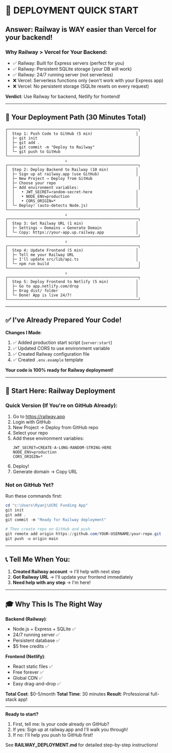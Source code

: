# 🚀 DEPLOYMENT QUICK START

## Answer: Railway is WAY easier than Vercel for your backend!

### Why Railway > Vercel for Your Backend:
- ✅ Railway: Built for Express servers (perfect for you)
- ✅ Railway: Persistent SQLite storage (your DB will work)
- ✅ Railway: 24/7 running server (not serverless)
- ❌ Vercel: Serverless functions only (won't work with your Express app)
- ❌ Vercel: No persistent storage (SQLite resets on every request)

**Verdict**: Use Railway for backend, Netlify for frontend!

---

## 🎯 Your Deployment Path (30 Minutes Total)

```
┌─────────────────────────────────────────────────────────┐
│  Step 1: Push Code to GitHub (5 min)                   │
│  ├─ git init                                            │
│  ├─ git add .                                           │
│  ├─ git commit -m "Deploy to Railway"                   │
│  └─ git push to GitHub                                  │
└─────────────────────────────────────────────────────────┘
                          ↓
┌─────────────────────────────────────────────────────────┐
│  Step 2: Deploy Backend to Railway (10 min)            │
│  ├─ Sign up at railway.app (use GitHub)                │
│  ├─ New Project → Deploy from GitHub                    │
│  ├─ Choose your repo                                    │
│  ├─ Add environment variables:                          │
│  │   • JWT_SECRET=random-secret-here                   │
│  │   • NODE_ENV=production                             │
│  │   • CORS_ORIGIN=*                                   │
│  └─ Deploy! (auto-detects Node.js)                     │
└─────────────────────────────────────────────────────────┘
                          ↓
┌─────────────────────────────────────────────────────────┐
│  Step 3: Get Railway URL (1 min)                       │
│  ├─ Settings → Domains → Generate Domain               │
│  └─ Copy: https://your-app.up.railway.app              │
└─────────────────────────────────────────────────────────┘
                          ↓
┌─────────────────────────────────────────────────────────┐
│  Step 4: Update Frontend (5 min)                       │
│  ├─ Tell me your Railway URL                           │
│  ├─ I'll update src/lib/api.ts                         │
│  └─ npm run build                                       │
└─────────────────────────────────────────────────────────┘
                          ↓
┌─────────────────────────────────────────────────────────┐
│  Step 5: Deploy Frontend to Netlify (5 min)            │
│  ├─ Go to app.netlify.com/drop                         │
│  ├─ Drag dist/ folder                                  │
│  └─ Done! App is live 24/7!                            │
└─────────────────────────────────────────────────────────┘
```

---

## ✅ I've Already Prepared Your Code!

**Changes I Made**:
1. ✅ Added production start script (`server:start`)
2. ✅ Updated CORS to use environment variable
3. ✅ Created Railway configuration file
4. ✅ Created `.env.example` template

**Your code is 100% ready for Railway deployment!**

---

## 🚂 Start Here: Railway Deployment

### Quick Version (If You're on GitHub Already):
1. Go to https://railway.app
2. Login with GitHub
3. New Project → Deploy from GitHub repo
4. Select your repo
5. Add these environment variables:
   ```
   JWT_SECRET=CREATE-A-LONG-RANDOM-STRING-HERE
   NODE_ENV=production
   CORS_ORIGIN=*
   ```
6. Deploy!
7. Generate domain → Copy URL

### Not on GitHub Yet?
Run these commands first:
```powershell
cd "c:\Users\Ryanj\UCRC Funding App"
git init
git add .
git commit -m "Ready for Railway deployment"

# Then create repo on GitHub and push
git remote add origin https://github.com/YOUR-USERNAME/your-repo.git
git push -u origin main
```

---

## 📞 Tell Me When You:

1. **Created Railway account** → I'll help with next step
2. **Got Railway URL** → I'll update your frontend immediately
3. **Need help with any step** → I'm here!

---

## 🎓 Why This Is The Right Way

**Backend (Railway)**:
- Node.js + Express + SQLite ✅
- 24/7 running server ✅
- Persistent database ✅
- $5 free credits ✅

**Frontend (Netlify)**:
- React static files ✅
- Free forever ✅
- Global CDN ✅
- Easy drag-and-drop ✅

**Total Cost**: $0-5/month
**Total Time**: 30 minutes
**Result**: Professional full-stack app!

---

**Ready to start?** 
1. First, tell me: Is your code already on GitHub?
2. If yes: Sign up at railway.app and I'll walk you through!
3. If no: I'll help you push to GitHub first!

See **RAILWAY_DEPLOYMENT.md** for detailed step-by-step instructions!
